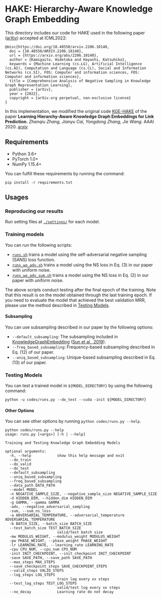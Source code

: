 # HAKE: Hierarchy-Aware Knowledge Graph Embedding

This directory includes our code for HAKE used in the following paper \([arXiv](https://arxiv.org/abs/2206.10140)\) accepted at ICML2022:
```
@misc{https://doi.org/10.48550/arxiv.2206.10140,
  doi = {10.48550/ARXIV.2206.10140},
  url = {https://arxiv.org/abs/2206.10140},
  author = {Kamigaito, Hidetaka and Hayashi, Katsuhiko},
  keywords = {Machine Learning (cs.LG), Artificial Intelligence (cs.AI), Computation and Language (cs.CL), Social and Information Networks (cs.SI), FOS: Computer and information sciences, FOS: Computer and information sciences},
  title = {Comprehensive Analysis of Negative Sampling in Knowledge Graph Representation Learning},
  publisher = {arXiv},
  year = {2022},
  copyright = {arXiv.org perpetual, non-exclusive license}
}
```
In this implementation, we modified the original code [KGE-HAKE](https://github.com/MIRALab-USTC/KGE-HAKE.git) of the paper **Learning Hierarchy-Aware Knowledge Graph Embeddings for Link Prediction.** *Zhanqiu Zhang, Jianyu Cai, Yongdong Zhang, Jie Wang.* AAAI 2020.  [arxiv](https://arxiv.org/abs/1911.09419)

## Requirements

- Python 3.6+
- PyTorch 1.0+
- NumPy 1.15.4+

You can fulfill these requirements by running the command:
```
pip install -r requirements.txt
```

## Usages

### Reproducing our results

Run setting files at [`./settings/`](./settings) for each model.

### Training models

You can run the following scripts:
- [`runs.sh`](./runs.sh) trains a model using the self-adversarial negative sampling (SANS) loss function.
- [`runs_wo_adv.sh`](./runs_wo_adv.sh) trains a model using the NS loss in Eq. (3) in our paper with uniform noise.
- [`runs_wo_adv_sum.sh`](./runs_wo_adv_sum.sh) trains a model using the NS loss in Eq. (2) in our paper with uniform noise.

The above scripts conduct testing after the final epoch of the training. Note that this result is on the model obtained through the last training epoch. If you need to evaluate the model that achieved the best validation MRR, please use the method described in [Testing Models](#testing_models).

#### Subsampling

You can use subsampling described in our paper by the following options:
- `--default_subsampling`: The subsampling included in [KnowledgeGraphEmbedding](https://github.com/DeepGraphLearning/KnowledgeGraphEmbedding.git) \([Sun et al., 2019](https://openreview.net/forum?id=HkgEQnRqYQ)\).
- `--freq_based_subsampling`: Frequency-based subsampling described in Eq. (12) of our paper.
- `--uniq_based_subsampling`: Unique-based subsampling described in Eq. (13) of our paper.

### <a id="testing_models"></a>Testing Models

You can test a trained model in `${MODEL_DIRECTORY}` by using the following command:
```
python -u codes/runs.py --do_test --cuda -init ${MODEL_DIRECTORY}
```

#### Other Options

You can see other options by running `python codes/runs.py --help`.

```
python codes/runs.py --help
usage: runs.py [<args>] [-h | --help]

Training and Testing Knowledge Graph Embedding Models

optional arguments:
  -h, --help            show this help message and exit
  --do_train
  --do_valid
  --do_test
  --default_subsampling
  --uniq_based_subsampling
  --freq_based_subsampling
  --data_path DATA_PATH
  --model MODEL
  -n NEGATIVE_SAMPLE_SIZE, --negative_sample_size NEGATIVE_SAMPLE_SIZE
  -d HIDDEN_DIM, --hidden_dim HIDDEN_DIM
  -g GAMMA, --gamma GAMMA
  -adv, --negative_adversarial_sampling
  -sum, --sum_ns_loss
  -a ADVERSARIAL_TEMPERATURE, --adversarial_temperature ADVERSARIAL_TEMPERATURE
  -b BATCH_SIZE, --batch_size BATCH_SIZE
  --test_batch_size TEST_BATCH_SIZE
                        valid/test batch size
  -mw MODULUS_WEIGHT, --modulus_weight MODULUS_WEIGHT
  -pw PHASE_WEIGHT, --phase_weight PHASE_WEIGHT
  -lr LEARNING_RATE, --learning_rate LEARNING_RATE
  -cpu CPU_NUM, --cpu_num CPU_NUM
  -init INIT_CHECKPOINT, --init_checkpoint INIT_CHECKPOINT
  -save SAVE_PATH, --save_path SAVE_PATH
  --max_steps MAX_STEPS
  --save_checkpoint_steps SAVE_CHECKPOINT_STEPS
  --valid_steps VALID_STEPS
  --log_steps LOG_STEPS
                        train log every xx steps
  --test_log_steps TEST_LOG_STEPS
                        valid/test log every xx steps
  --no_decay            Learning rate do not decay
```
